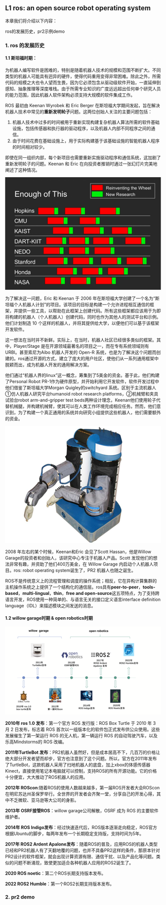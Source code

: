 ## L1 ros: an open source robot operating system

本章我们将介绍以下内容：

ros的发展历史，pr2示例demo

### 1. ros 的发展历史

#### 1.1 斯坦福时期：

为机器人编写软件是困难的，特别是随着机器人技术的规模和范围不断扩大。不同类型的机器人可能具有迥异的硬件，使得代码重用变得非常困难。除此之外，所需代码的规模之大也令人望而生畏，因为它必须包含从驱动级软件开始，一直延伸到感知、抽象推理等深度堆栈。由于所需专业知识的广度远远超出任何单个研究人员的能力范围，因此机器人软件架构必须支持大规模的软件集成工作。

ROS 最初由 Keenan Wyrobek 和 Eric Berger 在斯坦福大学期间发起，旨在解决机器人技术中常见的**重新发明轮子**问题。这两位创始人关注的主要问题包括：

1. 机器人技术中过多的时间被用于重新实现构建复杂机器人算法所需的软件基础设施，包括传感器和执行器的驱动程序，以及机器人内部不同程序之间的通信。
2. 由于时间花费在基础设施上，用于实际构建基于该基础设施的智能机器人程序的时间相对较少。

即使在同一组织内部，每个新项目也需要重新实施驱动程序和通信系统，这加剧了重新发明轮子的问题。Keenan 和 Eric 在向投资者推销时通过一张幻灯片完美地阐述了这种情况。

![重造轮子](pic/reinventing_wheel.png)

为了解决这一问题，Eric 和 Keenan 于 2006 年在斯坦福大学创建了一个名为“斯坦福个人机器人计划”的项目。该项目的目标是构建一个允许进程相互通信的框架，并提供一些工具，以帮助在此框架上创建代码。所有这些框架都应该用于为即将构建的机器人（个人机器人）创建代码，同时也作为其他人的测试平台和示例。他们计划制造 10 个这样的机器人，并将其提供给大学，以便他们可以基于该框架开发软件。

这一想法在当时并不新鲜。实际上，在当时，机器人社区已经很多类似的框架。其中，Player/Stage 是在开源领域最著名的项目之一，而在专有系统领域则有 URBI。甚至索尼为Aibo 机器人开发的 Open-R 系统，也是为了解决这个问题而创建的。ros通过开源的方式，建立了庞大的用户社区，使他们从一系列通用框架中脱颖而出，成为机器人开发的通用解决方案。

他们通过“机器人界的linux”这一概念，筹集到了5美金的资金。基于此，他们构建了Personal Robot PR-1作为硬件原型，并开始利用它开发软件，软件开发过程中他们借鉴了斯坦福大学Morgan Quigley的switchyard 系统。区别于主流机器人①仿人机器人研究平台humanoid robot research platforms，②机械臂和夹具试验台robot arm-and-gripper test beds两种设计理念，Keenan他们使用轮子代替机械腿，并构建机械臂，使其可以在人类工作环境完成相应任务。然而，他们意识到，为了构建一个真正通用的系统并向研究小组提供这些机器人，他们需要额外的资金。

![pr1机器人](pic/pr1.png)

2008 年左右的某个时候，Keenan和Eric 会见了Scott Hassan，他是Willow Garage的投资者和创始人，该研究中心专注于机器人产品。Scott 发现他们的想法非常有趣，并资助了他们400万美金，在 Willow Garage 内启动个人机器人项目。ros: robot operating system诞生了，PR2 机器人也随之诞生。

ROS不是传统意义上的流程管理和调度的操作系统；相反，它在异构计算集群的主机操作系统之上提供了一个结构化的通信层。ros具有**peer-to-peer**，**tools-based**，**multi-lingual**，**thin**，**free and open-source**这五项特点，为了支持跨语言开发，ROS使用一种简单的、与语言无关的接口定义语言interface definition language（IDL）来描述模块之间发送的消息。

#### 1.2 willow garage时期 & open robotics时期

![时间线](pic/history.png)

**2010年 ros 1.0 发布**：第一个官方 ROS 发行版：ROS Box Turtle 于 2010 年 3 月 2 日发布，标志着 ROS 首次以一组版本化的软件包正式发布供公众使用。这些发展催生了第一架运行 ROS 的无人机，第一辆运行 ROS 的自动驾驶汽车，以及乐高Mindstorms的 ROS 改编。

**2011年TurtleBot 发布**：PR2机器人虽然好，但是成本居高不下，几百万的价格让绝大部分开发者望而却步，官方也注意到了这个问题。所以，官方在2011年发布了TurtleBot，这款机器人采用了扫地机器人的底盘，加上xbox的体感传感器Kinect，直接使用笔记本电脑就可以控制，支持ROS的所有开源功能。它的价格十分便宜，大大推动了ROS机器人的应用。

**2012年 ROScon**:随着ROS的使用人数越来越多，第一届ROS开发者大会ROScon在明尼苏达州圣保罗举行。全世界的开发者会齐聚一堂，分享自己的开发心得，其中不乏微软、亚马逊等大公司的身影。

**2013年 OSRF接管ROS**：willow garage公司解散，OSRF 成为 ROS 的主要软件维护者。

**2014年 ROS Indigo发布**：经过快速迭代后，ROS版本逐渐走向稳定，ROS官方根据Ubuntu的脚步，每两年发布一个长期稳定支持版，支持时间为5年。

**2017年 ROS2 Ardent Apalone发布**：随着ROS的普及，应用ROS的机器人类型已经和PR2机器人有了天翻地覆的问题，也并不具备PR2这样的条件，那原本针对PR2设计的软件框架，就会出现计算资源有限、通信干扰、以及产品化等问题。类似的问题不断涌现，致使更加适合各种机器人应用的ROS2诞生了。

**2020 ROS noetic**：第二个ROS长期支持版本发布。

**2022 ROS2 Humble**：第一个ROS2长期支持版本发布。



### 2. pr2 demo
